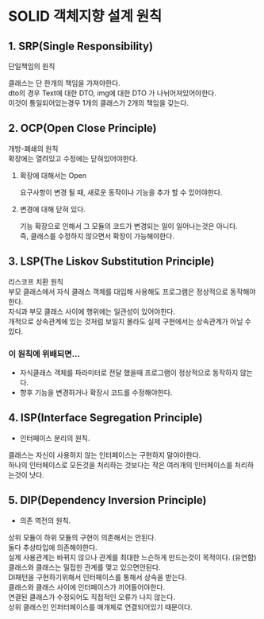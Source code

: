 SOLID 객체지향 설계 원칙
======================


## 1. SRP(Single Responsibility)
단일책임의 원칙

클래스는 단 한개의 책임을 가져야한다.<br>
dto의 경우 Text에 대한 DTO, img에 대한 DTO 가 나뉘어져있어야한다.<br>
이것이 통일되어있는경우 1개의 클래스가 2개의 책임을 갖는다.<br>



## 2. OCP(Open Close Principle)
 개방-폐쇄의 원칙<br>
 확장에는 열려있고 수정에는 닫혀있어야한다.
 
1. 확장에 대해서는 Open

	요구사항이 변경 될 때, 새로운 동작이나 기능을 추가 할 수 있어야한다.

2. 변경에 대해 닫혀 있다.
	
	기능 확장으로 인해서 그 모듈의 코드가 변경되는 일이 일어나는것은 아니다.<br>
	즉, 클래스를 수정하지 않으면서 확장이 가능해야한다.



## 3. LSP(The Liskov Substitution Principle)
리스코프 치환 원칙</br>
부모 클래스에서 자식 클래스 객체를 대입해 사용해도 프로그램은 정상적으로 동작해야한다.</br>
	자식과 부모 클래스 사이에 행위에는 일관성이 있어야한다.</br>
개적으로 상속관계에 있는 것처럼 보일지 몰라도 실제 구현에서는 상속관계가 아닐 수 있다.</br>

### 이 원칙에 위배되면...
- 자식클래스 객체를 파라미터로 전달 했을때 프로그램이 정상적으로 동작하지 않는다.
- 향후 기능을 변경하거나 확장시 코드를 수정해야한다.

## 4. ISP(Interface Segregation Principle)
- 인터페이스 분리의 원칙.

클래스는 자신이 사용하지 않는 인터페이스는 구현하지 말야아한다.</br>
하나의 인터페이스로 모든것을 처리하는 것보다는 작은 여러개의 인터페이스를 처리하는것이 낫다.</br>


## 5. DIP(Dependency Inversion Principle)
 - 의존 역전의 원칙.

상위 모듈이 하위 모듈의 구현이 의존해서는 안된다.</br>
둘다 추상타입에 의존해야한다.</br>
실제 사용관계는 바뀌지 않으나 관계를 최대한 느슨하게 만드는것이 목적이다. (유연함)</br>
클래스와 클래스는 밀접한 관계를 맺고 있으면안된다.</br>
DI패턴을 구현하기위해서 인터페이스를 통해서 상속을 받는다.</br>
클래스와 클래스 사이에 인터페이스가 끼어들어야한다.</br>
연결된 클래스가 수정되어도 직접적인 오류가 나지 않는다.</br>
상위 클래스인 인퍼터페이스를 매개체로 연결되어있기 때문이다.</br>


